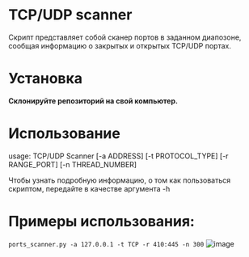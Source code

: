 # TCP/UDP scanner
Скрипт представляет собой сканер портов в заданном диапозоне, сообщая информацию о закрытых и открытых TCP/UDP портах.

# Установка
**Склонируйте репозиторий на свой компьютер.**

# Использование 
usage: TCP/UDP Scanner [-a ADDRESS] [-t PROTOCOL_TYPE] [-r RANGE_PORT] [-n THREAD_NUMBER]

Чтобы узнать подробную информацию, о том как пользоваться скриптом, передайте в качестве аргумента -h

# Примеры использования:
`ports_scanner.py -a 127.0.0.1 -t TCP -r 410:445 -n 300`
![image](https://user-images.githubusercontent.com/70903393/162487414-67590cea-b0fe-4612-9691-7dec13321c37.png)
